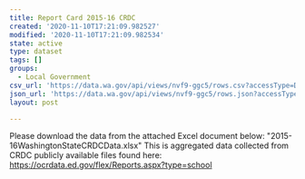 ```yaml
---
title: Report Card 2015-16 CRDC
created: '2020-11-10T17:21:09.982527'
modified: '2020-11-10T17:21:09.982534'
state: active
type: dataset
tags: []
groups:
  - Local Government
csv_url: 'https://data.wa.gov/api/views/nvf9-ggc5/rows.csv?accessType=DOWNLOAD'
json_url: 'https://data.wa.gov/api/views/nvf9-ggc5/rows.json?accessType=DOWNLOAD'
layout: post

---
```

Please download the data from the attached Excel document below: "2015-16WashingtonStateCRDCData.xlsx" This is aggregated data collected from CRDC publicly available files found here: https://ocrdata.ed.gov/flex/Reports.aspx?type=school
